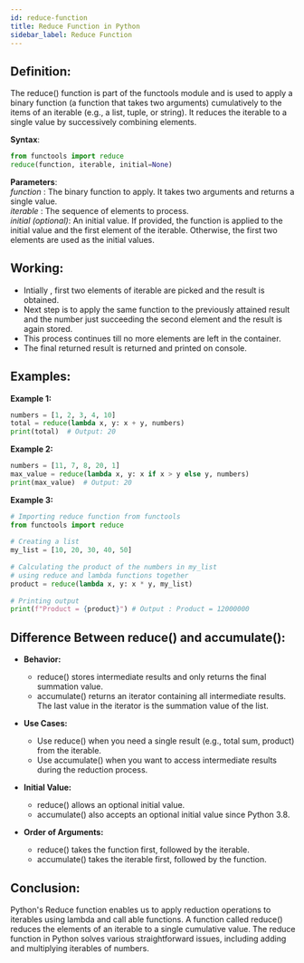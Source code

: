 ```yaml
---
id: reduce-function
title: Reduce Function in Python
sidebar_label: Reduce Function
---
```


## Definition:
The reduce() function is part of the functools module and is used to apply a binary function (a 
function that takes two arguments) cumulatively to the items of an iterable (e.g., a list, tuple, or 
string). It reduces the iterable to a single value by successively combining elements.

**Syntax**:
```python
from functools import reduce
reduce(function, iterable, initial=None)
```
**Parameters**:<br>
*function* : The binary function to apply. It takes two arguments and returns a single value.<br>
*iterable* : The sequence of elements to process.<br>
*initial (optional)*: An initial value. If provided, the function is applied to the initial value 
and the first element of the iterable. Otherwise, the first two elements are used as the initial 
values.

## Working:
- Intially , first two elements of iterable are picked and the result is obtained.
- Next step is to apply the same function to the previously attained result and the number just 
succeeding the second element and the result is again stored.
- This process continues till no more elements are left in the container.
- The final returned result is returned and printed on console.

## Examples:

**Example 1:**
```python
numbers = [1, 2, 3, 4, 10]
total = reduce(lambda x, y: x + y, numbers)
print(total)  # Output: 20
```
**Example 2:**
```python
numbers = [11, 7, 8, 20, 1]
max_value = reduce(lambda x, y: x if x > y else y, numbers)
print(max_value)  # Output: 20
```
**Example 3:**
```python
# Importing reduce function from functools  
from functools import reduce  
  
# Creating a list  
my_list = [10, 20, 30, 40, 50]  
  
# Calculating the product of the numbers in my_list  
# using reduce and lambda functions together  
product = reduce(lambda x, y: x * y, my_list)  
  
# Printing output  
print(f"Product = {product}") # Output : Product = 12000000
```

## Difference Between reduce() and accumulate():
- **Behavior:**
    - reduce() stores intermediate results and only returns the final summation value.
    - accumulate() returns an iterator containing all intermediate results. The last value in the 
    iterator is the summation value of the list.

- **Use Cases:**
    - Use reduce() when you need a single result (e.g., total sum, product) from the iterable.
    - Use accumulate() when you want to access intermediate results during the reduction process.

- **Initial Value:**
    - reduce() allows an optional initial value.
    - accumulate() also accepts an optional initial value since Python 3.8.

- **Order of Arguments:**
    - reduce() takes the function first, followed by the iterable.
    - accumulate() takes the iterable first, followed by the function.

## Conclusion:
Python's Reduce function enables us to apply reduction operations to iterables using lambda and call
able functions. A function called reduce() reduces the elements of an iterable to a single 
cumulative value. The reduce function in Python solves various straightforward issues, including 
adding and multiplying iterables of numbers.
